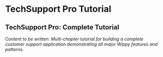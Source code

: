 # TechSupport Pro Tutorial

<!-- Metadata -->
<!-- 
Topic: Complete Application Tutorial
Type: Multi-Chapter Tutorial
Audience: All Developers
Estimated Reading Time: 8 hours total
Prerequisites: Core concepts completed
-->

<!-- Content Plan -->
<!--
Comprehensive tutorial building a complete customer support application:
- Progressive implementation across 6 chapters
- Demonstrates all major Wippy features
- Real-world application architecture
- Integration of Actor Model, AI Agents, HTTP services
- Deployment and production considerations
- Extensions and customization opportunities

Should serve as the definitive practical guide to building Wippy applications.
-->

## TechSupport Pro: Complete Tutorial

*Content to be written: Multi-chapter tutorial for building a complete customer support application demonstrating all major Wippy features and patterns.*
